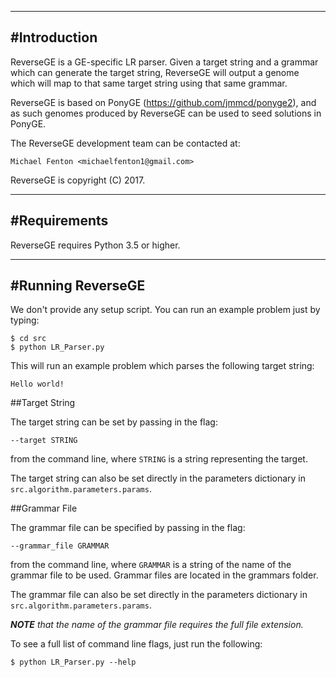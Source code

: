 ------------
#Introduction
------------

ReverseGE is a GE-specific LR parser. Given a target string and a 
grammar which can generate the target string, ReverseGE will output a 
genome which will map to that same target string using that same 
grammar. 

ReverseGE is based on PonyGE (https://github.com/jmmcd/ponyge2), and as 
such genomes produced by ReverseGE can be used to seed solutions in 
PonyGE.

The ReverseGE development team can be contacted at:

    Michael Fenton <michaelfenton1@gmail.com>

ReverseGE is copyright (C) 2017.

------------
#Requirements
------------

ReverseGE requires Python 3.5 or higher.

--------------
#Running ReverseGE
--------------

We don't provide any setup script. You can run an example problem just 
by typing:

    $ cd src
    $ python LR_Parser.py

This will run an example problem which parses the following target 
string:

    Hello world!

##Target String

The target string can be set by passing in the flag:
 
    --target STRING
    
from the command line, where `STRING` is a string representing the 
target. 

The target string can also be set directly in the parameters
dictionary in `src.algorithm.parameters.params`.

##Grammar File

The grammar file can be specified by passing in the flag:

    --grammar_file GRAMMAR
    
from the command line, where `GRAMMAR` is a string of the name of the
grammar file to be used. Grammar files are located in the grammars 
folder.

The grammar file can also be set directly in the parameters
dictionary in `src.algorithm.parameters.params`.

*__NOTE__ that the name of the grammar file requires the full file*
*extension.*

To see a full list of command line flags, just run the following:

    $ python LR_Parser.py --help
